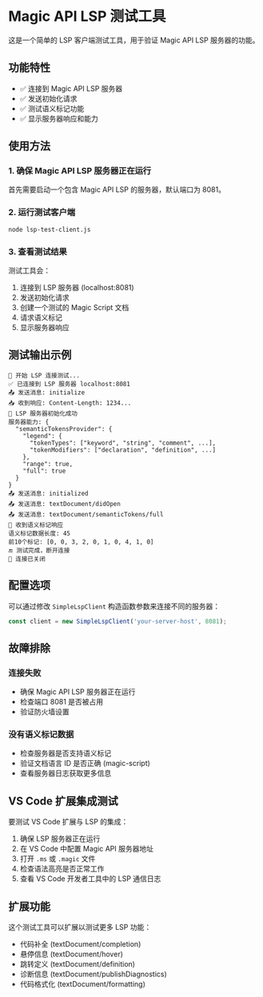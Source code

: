 # Magic API LSP 测试工具

这是一个简单的 LSP 客户端测试工具，用于验证 Magic API LSP 服务器的功能。

## 功能特性

- ✅ 连接到 Magic API LSP 服务器
- ✅ 发送初始化请求
- ✅ 测试语义标记功能
- ✅ 显示服务器响应和能力

## 使用方法

### 1. 确保 Magic API LSP 服务器正在运行

首先需要启动一个包含 Magic API LSP 的服务器，默认端口为 8081。

### 2. 运行测试客户端

```bash
node lsp-test-client.js
```

### 3. 查看测试结果

测试工具会：
1. 连接到 LSP 服务器 (localhost:8081)
2. 发送初始化请求
3. 创建一个测试的 Magic Script 文档
4. 请求语义标记
5. 显示服务器响应

## 测试输出示例

```
🚀 开始 LSP 连接测试...
✅ 已连接到 LSP 服务器 localhost:8081
📤 发送消息: initialize
📥 收到响应: Content-Length: 1234...
🎉 LSP 服务器初始化成功
服务器能力: {
  "semanticTokensProvider": {
    "legend": {
      "tokenTypes": ["keyword", "string", "comment", ...],
      "tokenModifiers": ["declaration", "definition", ...]
    },
    "range": true,
    "full": true
  }
}
📤 发送消息: initialized
📤 发送消息: textDocument/didOpen
📤 发送消息: textDocument/semanticTokens/full
🎨 收到语义标记响应
语义标记数据长度: 45
前10个标记: [0, 0, 3, 2, 0, 1, 0, 4, 1, 0]
🔚 测试完成，断开连接
🔌 连接已关闭
```

## 配置选项

可以通过修改 `SimpleLspClient` 构造函数参数来连接不同的服务器：

```javascript
const client = new SimpleLspClient('your-server-host', 8081);
```

## 故障排除

### 连接失败
- 确保 Magic API LSP 服务器正在运行
- 检查端口 8081 是否被占用
- 验证防火墙设置

### 没有语义标记数据
- 检查服务器是否支持语义标记
- 验证文档语言 ID 是否正确 (magic-script)
- 查看服务器日志获取更多信息

## VS Code 扩展集成测试

要测试 VS Code 扩展与 LSP 的集成：

1. 确保 LSP 服务器正在运行
2. 在 VS Code 中配置 Magic API 服务器地址
3. 打开 `.ms` 或 `.magic` 文件
4. 检查语法高亮是否正常工作
5. 查看 VS Code 开发者工具中的 LSP 通信日志

## 扩展功能

这个测试工具可以扩展以测试更多 LSP 功能：
- 代码补全 (textDocument/completion)
- 悬停信息 (textDocument/hover)
- 跳转定义 (textDocument/definition)
- 诊断信息 (textDocument/publishDiagnostics)
- 代码格式化 (textDocument/formatting)
